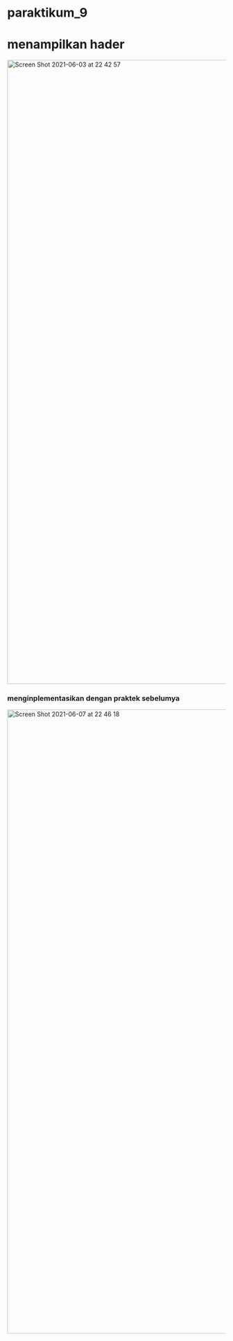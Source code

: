 # paraktikum_9

<h1> menampilkan hader </h1>
<img width="1440" alt="Screen Shot 2021-06-03 at 22 42 57" src="https://user-images.githubusercontent.com/77155869/121055675-aab08500-c7e7-11eb-9523-6297e1567ead.png">

<br>

<h3> menginplementasikan dengan praktek sebelumya </h3> 
<img width="1440" alt="Screen Shot 2021-06-07 at 22 46 18" src="https://user-images.githubusercontent.com/77155869/121055303-560d0a00-c7e7-11eb-9ac3-99b57027f0db.png">
